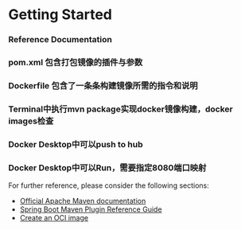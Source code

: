 # Getting Started

### Reference Documentation
### pom.xml 包含打包镜像的插件与参数
### Dockerfile 包含了一条条构建镜像所需的指令和说明
### Terminal中执行mvn package实现docker镜像构建，docker images检查
### Docker Desktop中可以push to hub
### Docker Desktop中可以Run，需要指定8080端口映射

For further reference, please consider the following sections:

* [Official Apache Maven documentation](https://maven.apache.org/guides/index.html)
* [Spring Boot Maven Plugin Reference Guide](https://docs.spring.io/spring-boot/docs/2.6.5/maven-plugin/reference/html/)
* [Create an OCI image](https://docs.spring.io/spring-boot/docs/2.6.5/maven-plugin/reference/html/#build-image)

